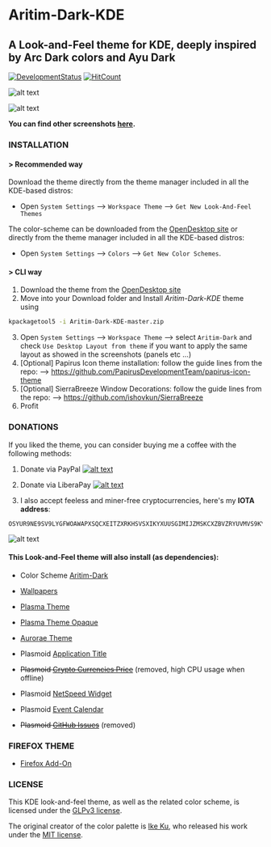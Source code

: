# Aritim-Dark-KDE

## A Look-and-Feel theme for KDE, deeply inspired by Arc Dark colors and Ayu Dark 

[![DevelopmentStatus](https://img.shields.io/badge/Development-Ongoing-brightgreen.svg)](https://img.shields.io/badge/Development-Ongoing-brightgreen.svg)
[![HitCount](http://hits.dwyl.io/Mrcuve0/Aritim-Dark-KDE.svg)](http://hits.dwyl.io/Mrcuve0/Aritim-Dark-KDE)


![alt text](https://raw.githubusercontent.com/Mrcuve0/Aritim-Dark-KDE/master/Screenshots/CleanDesktop.png)

![alt text](https://raw.githubusercontent.com/Mrcuve0/Aritim-Dark-KDE/master/Screenshots/SystemMonitor0.5.2.png)

**You can find other screenshots [here](https://www.pling.com/p/1281836/).**

### **INSTALLATION**
#### **> Recommended way**

Download the theme directly from the theme manager included in all the KDE-based distros:

* Open `System Settings` --> `Workspace Theme` --> `Get New Look-And-Feel Themes`

The color-scheme can be downloaded from the [OpenDesktop site](https://www.pling.com/p/1280295/) or directly from the theme manager included in all the KDE-based distros:

* Open `System Settings` --> `Colors` --> `Get New Color Schemes`.

#### **> CLI way**

1. Download the theme from the [OpenDesktop site](https://store.kde.org/p/1281836/)
2. Move into your Download folder and Install *Aritim-Dark-KDE* theme using
```bash
kpackagetool5 -i Aritim-Dark-KDE-master.zip
```
3. Open `System Settings` --> `Workspace Theme` --> select `Aritim-Dark` and check `Use Desktop Layout from theme` if you want to apply the same layout as showed in the screenshots (panels etc ...)
4. [Optional] Papirus Icon theme installation: follow the guide lines from the repo: --> https://github.com/PapirusDevelopmentTeam/papirus-icon-theme
5. [Optional] SierraBreeze Window Decorations: follow the guide lines from the repo: --> https://github.com/ishovkun/SierraBreeze
6. Profit

### **DONATIONS**
If you liked the theme, you can consider buying me a coffee with the following methods:

1. Donate via PayPal [![alt text](https://www.paypal.com/en_US/i/btn/btn_donate_LG.gif)](https://paypal.me/mrcuve0)

2. Donate via LiberaPay [![alt text](https://liberapay.com/assets/widgets/donate.svg)](https://liberapay.com/Mrcuve0/donate)

3. I also accept feeless and miner-free cryptocurrencies, here's my **IOTA address**:
```
OSYUR9NE9SV9LYGFWOAWAPXSQCXEITZXRKHSVSXIKYXUUSGIMIJZMSKCXZBVZRYUVMVS9KYNENVZVVULADJWOUUYBX
```
![alt text](https://raw.githubusercontent.com/Mrcuve0/Aritim-Dark-KDE/master/QRCode.jpg)



#### **This Look-and-Feel theme will also install (as dependencies):**

* Color Scheme [Aritim-Dark](https://store.kde.org/p/1280295)

* [Wallpapers](https://www.pling.com/c/1318989/)

* [Plasma Theme](https://www.pling.com/p/1309107/)

* [Plasma Theme Opaque](https://www.pling.com/p/1312804/)

* [Aurorae Theme](https://www.pling.com/p/1320512/)

* Plasmoid [Application Title](https://store.kde.org/p/1199712)

* ~~Plasmoid [Crypto Currencies Price](https://store.kde.org/p/1200334)~~ (removed, high CPU usage when offline)

* Plasmoid [NetSpeed Widget](https://store.kde.org/p/998895)

* Plasmoid [Event Calendar](https://www.pling.com/p/998901/)

* ~~Plasmoid [GitHub Issues](https://www.pling.com/p/1271237/)~~ (removed)

### **FIREFOX THEME**
* [Firefox Add-On](https://addons.mozilla.org/en-US/firefox/addon/aritim-dark/)

### **LICENSE**
This KDE look-and-feel theme, as well as the related color scheme, is licensed under the [GLPv3 license](https://github.com/Mrcuve0/Aritim-Dark-KDE/blob/master/LICENSE).

The original creator of the color palette is [Ike Ku](https://github.com/dempfi), who released his work under the [MIT license](https://github.com/dempfi/ayu/blob/master/LICENSE).
